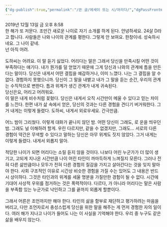```yaml
---
{"dg-publish":true,"permalink":"/쓴 글/에세이 또는 시/어리다/","dgPassFrontmatter":true,"noteIcon":""}
---
```


2019년 12월 13일 금 오후 8:58
<br/>
한 해가 또 저문다. 조만간 새로운 나이로 자기 소개를 하게 된다. 안녕하세요. 24살 D라고 합니다. 사람들은 나와 나이의 관계를 평한다. 그렇게 안 보여요. 한창이네. 성숙하시네요. 그 나이 같네.<br/>
넌 아직 어려.<br/>
<br/>
도하씨는 어려요. 이 말 듣기 싫었다. 어리다는 말은 그래서 당신을 만족시킬 어떤 것이 부족하다는 얘기다. 내가 뭔가를 덜 얻었기 때문에 그게 당신과 나와의 관계에 틈을 만든다는 말이다. 당신은 내게서 어떤 결핍을 예감하거나, 이미 느꼈다. 나는 그 결핍을 알 수 없다. 경험하지 못했으니까. 당신이 그 말을 내뱉고 내가 그 말을 듣는 순간, 우리의 관계는 수직적으로 변한다. 틈과 위계가 생긴 관계가 내게 귀속된다.<br/>
당신은요, 어리고 어려워요.<br/>
이 말은 내게 비수처럼 꽂혔다. 당신은 내게서 오직 시간만이 메울 수 있다고 믿는 차이를 느낀다. 한편 내가 삶 속에서 얻은, 당신의 것과는 다른 경험을 견디기 버거워한다. 그거 내게는 이렇게 들렸다. 도하씨, 내게서 외로우세요. 간극만큼.<br/>
<br/>
어느 밤이 그리웠다. 이렇게 대화가 끝나지 않던 밤. 어떤 당신이 그래도, 로 운을 띄우던 밤. 그래도 널 이해하려 할게. 우린 다르지만, 같을 수 없겠지만, 그래도... 서로의 다른 경험이 약간은 무색할 수 있다고 말하는 당신은 아무 위계도 짓지 않았다. 그거 내게는 이렇게 들렸다. 내게서 외롭지 말아.<br/>
<br/>
적당한 나이가 되면 어리다는 소릴 듣지 않을 것이다. 나보다 어린 누군가가 더 많이 생기고, 고되게 지나온 시간만큼 나이 어린 타인이 까마득하게 느껴질지 모른다. 그러나 전혀 다른 삶만큼이나 모두가 전혀 다른 경험의 질감을 가지고 살아간다는 것을 잊지 말아야 한다. 사회 구조적인 이유로 시간상 비슷한 경험을 가질 수는 있어도 그 내용은 반드시 상이하다. 그것은 타인과의 위계를 세울 명분을 가질만한 경험이 될 수 없다. 시간에 기대어 사상적 우위를 점거하는 것은 폭력적이다. 다르다, 가 아니라 어리다는 말은 사람을 부족함 있는 누군가로 낙인하고 그를 끝까지 외롭게 할뿐이다.<br/>
<br/>
그래서 어른은 조언까지만 해야 한다. 타인의 삶을 함부로 재단하고 평가하려는 마음을 버리고, 다만 조언자로서 충성스럽게 당신을 위한 말을 해주는 게 먼저 경험한 자의 일이다. 여러 해가 지나고 나이가 들어도 나는 이 사실을 기억해야 한다. 우리 중 누구도 같은 삶을 배우지 않는다.<br/>
